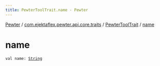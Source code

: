 ```yaml
---
title: PewterToolTrait.name - Pewter
---
```


[Pewter](../../index.html) / [com.ejektaflex.pewter.api.core.traits](../index.html) / [PewterToolTrait](index.html) / [name](./name.html)

# name

`val name: `[`String`](https://kotlinlang.org/api/latest/jvm/stdlib/kotlin/-string/index.html)